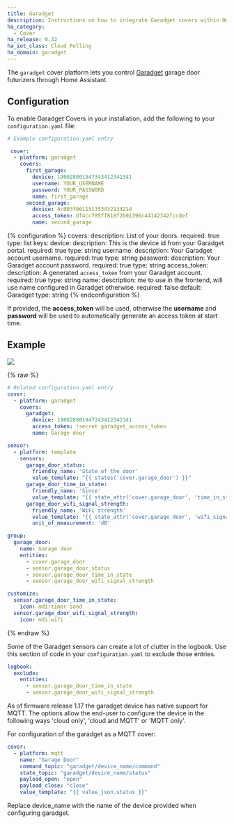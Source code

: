 ```yaml
---
title: Garadget
description: Instructions on how to integrate Garadget covers within Home Assistant.
ha_category:
  - Cover
ha_release: 0.32
ha_iot_class: Cloud Polling
ha_domain: garadget
---
```


The `garadget` cover platform lets you control [Garadget](https://www.garadget.com/) garage door futurizers through Home Assistant.

## Configuration

To enable Garadget Covers in your installation, add the following to your `configuration.yaml` file:

```yaml
# Example configuration.yaml entry

 cover:
  - platform: garadget
    covers:
      first_garage:
        device: 190028001947343412342341
        username: YOUR_USERNAME
        password: YOUR_PASSWORD
        name: first_garage
      second_garage:
        device: 4c003f001151353432134214
        access_token: df4cc785ff818f2b01396c44142342fccdef
        name: second_garage

```

{% configuration %}
covers:
  description: List of your doors.
  required: true
  type: list
  keys:
    device:
      description: This is the device id from your Garadget portal.
      required: true
      type: string
    username:
      description: Your Garadget account username.
      required: true
      type: string
    password:
      description: Your Garadget account password.
      required: true
      type: string
    access_token:
      description: A generated `access_token` from your Garadget account.
      required: true
      type: string
    name:
      description: me to use in the frontend, will use name configured in Garadget otherwise.
      required: false
      default: Garadget
      type: string
{% endconfiguration %}

If provided, the **access_token** will be used, otherwise the **username** and **password** will be used to automatically generate an access token at start time.

## Example

<p class='img'>
  <img src='/images/integrations/garadget/cover_garadget_details.png' />
</p>

{% raw %}
```yaml
# Related configuration.yaml entry
cover:
  - platform: garadget
    covers:
      garadget:
        device: 190028001947343412342341
        access_token: !secret garadget_access_token
        name: Garage door

sensor:
  - platform: template
    sensors:
      garage_door_status:
        friendly_name: 'State of the door'
        value_template: "{{ states('cover.garage_door') }}"
      garage_door_time_in_state:
        friendly_name: 'Since'
        value_template: "{{ state_attr('cover.garage_door', 'time_in_state') }}"
      garage_door_wifi_signal_strength:
        friendly_name: 'WiFi strength'
        value_template: "{{ state_attr('cover.garage_door', 'wifi_signal_strength') }}"
        unit_of_measurement: 'dB'

group:
  garage_door:
    name: Garage door
    entities:
      - cover.garage_door
      - sensor.garage_door_status
      - sensor.garage_door_time_in_state
      - sensor.garage_door_wifi_signal_strength

customize:
  sensor.garage_door_time_in_state:
    icon: mdi:timer-sand
  sensor.garage_door_wifi_signal_strength:
    icon: mdi:wifi
```
{% endraw %}

Some of the Garadget sensors can create a lot of clutter in the logbook.  Use this section of code in your `configuration.yaml` to exclude those entries.

```yaml
logbook:
  exclude:
    entities:
      - sensor.garage_door_time_in_state
      - sensor.garage_door_wifi_signal_strength
```

As of firmware release 1.17 the garadget device has native support for MQTT. The options allow the end-user to configure the device in the following ways 'cloud only', 'cloud and MQTT' or 'MQTT only'.

For configuration of the garadget as a MQTT cover:

```yaml
cover:
  - platform: mqtt
    name: "Garage Door"
    command_topic: "garadget/device_name/command"
    state_topic: "garadget/device_name/status"
    payload_open: "open"
    payload_close: "close"
    value_template: "{{ value_json.status }}"
```

Replace device_name with the name of the device provided when configuring garadget.
